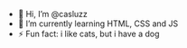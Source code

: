 - 👋 Hi, I’m @casluzz
- 🌱 I’m currently learning HTML, CSS and JS
- ⚡ Fun fact: i like cats, but i have a dog

<!---
casluzz/casluzz is a ✨ special ✨ repository because its `README.md` (this file) appears on your GitHub profile.
You can click the Preview link to take a look at your changes.
--->
